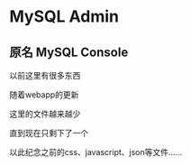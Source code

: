 # MySQL Admin
## 原名 MySQL Console

以前这里有很多东西

随着webapp的更新

这里的文件越来越少

直到现在只剩下了一个

以此纪念之前的css、javascript、json等文件……